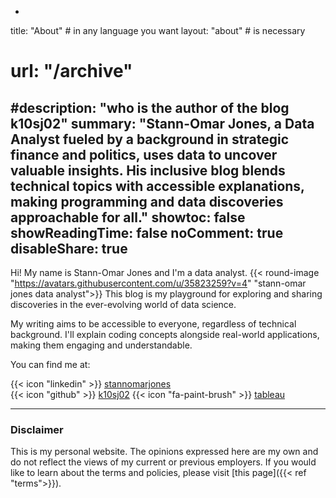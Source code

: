 -
title: "About" # in any language you want
layout: "about" # is necessary
# url: "/archive"
#description: "who is the author of the blog k10sj02"
summary: "Stann-Omar Jones, a Data Analyst fueled by a background in strategic finance and politics, uses data to uncover valuable insights. His inclusive blog blends technical topics with accessible explanations, making programming and data discoveries approachable for all."
showtoc: false
showReadingTime: false
noComment: true
disableShare: true
---

Hi! My name is Stann-Omar Jones and I'm a data analyst. {{< round-image "https://avatars.githubusercontent.com/u/35823259?v=4" "stann-omar jones data analyst">}}
This blog is my playground for exploring and sharing discoveries in the ever-evolving world of data science.

My writing aims to be accessible to everyone, regardless of technical background. I'll explain coding concepts alongside real-world applications, making them engaging and understandable.

You can find me at:

{{< icon "linkedin" >}} [stannomarjones](https://www.linkedin.com/in/stannomarjones/)  
{{< icon "github" >}} [k10sj02](https://github.com/k10sj02)
{{< icon "fa-paint-brush" >}} [tableau](https://public.tableau.com/app/profile/stann6239/vizzes)

---

### Disclaimer

This is my personal website. The opinions expressed here are my own and do not reflect the views of my current or previous employers. If you would like to learn about the terms and policies, please visit [this page]({{< ref "terms">}}).
